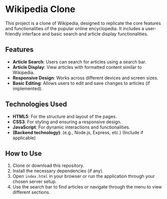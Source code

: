# Wikipedia Clone

This project is a clone of Wikipedia, designed to replicate the core features and functionalities of the popular online encyclopedia. It includes a user-friendly interface and basic search and article display functionalities.

## Features

- **Article Search**: Users can search for articles using a search bar.
- **Article Display**: View articles with formatted content similar to Wikipedia.
- **Responsive Design**: Works across different devices and screen sizes.
- **Basic Editing**: Allows users to edit and save changes to articles (if implemented).

## Technologies Used

- **HTML5**: For the structure and layout of the pages.
- **CSS3**: For styling and ensuring a responsive design.
- **JavaScript**: For dynamic interactions and functionalities.
- **(Backend technology)**: (e.g., Node.js, Express, etc.) (Include if applicable)

## How to Use

1. Clone or download this repository.
2. Install the necessary dependencies (if any).
3. Open `index.html` in your browser or run the application through your chosen server setup.
4. Use the search bar to find articles or navigate through the menu to view different sections.


